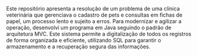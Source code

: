 Este repositório apresenta a resolução de um problema de uma clínica veterinária que gerenciava o cadastro de pets e consultas em fichas de papel, um processo lento e sujeito a erros. Para modernizar e agilizar a operação, desenvolvi um programa em Java seguindo o padrão de arquitetura MVC. Este sistema permite a digitalização de todos os registros de forma organizada e eficiente, utilizando SQL para garantir o armazenamento e a recuperação segura das informações.
